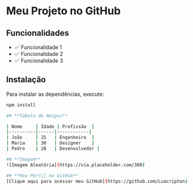 # **Meu Projeto no GitHub**

## **Funcionalidades**
- ✅ Funcionalidade 1
- ✅ Funcionalidade 2
- ✅ Funcionalidade 3

## **Instalação**
Para instalar as dependências, execute:

```bash
npm install

## **Tabela de Amigos**

| Nome     | Idade | Profissão  |
|----------|------|------------|
| João     | 25   | Engenheiro  |
| Maria    | 30   | Designer    |
| Pedro    | 28   | Desenvolvedor |

## **Imagem**
![Imagem Aleatória](https://via.placeholder.com/300)

## **Meu Perfil no GitHub**
[Clique aqui para acessar meu GitHub](https://github.com/Luacripton)
